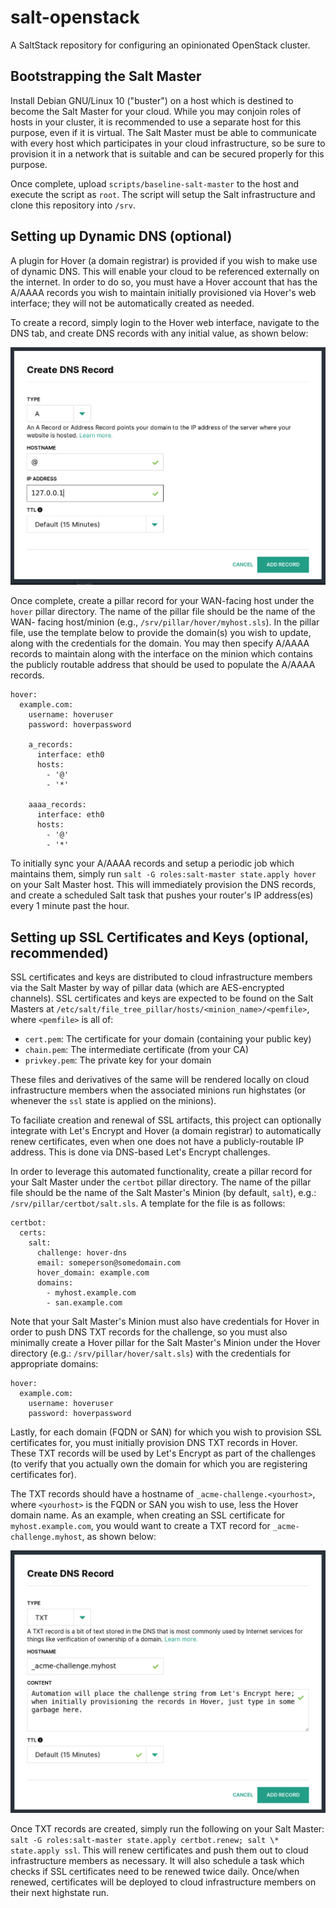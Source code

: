 # salt-openstack

A SaltStack repository for configuring an opinionated OpenStack cluster.

## Bootstrapping the Salt Master

Install Debian GNU/Linux 10 ("buster") on a host which is destined to become
the Salt Master for your cloud.  While you may conjoin roles of hosts in your
cluster, it is recommended to use a separate host for this purpose, even if it
is virtual.  The Salt Master must be able to communicate with every host which
participates in your cloud infrastructure, so be sure to provision it in a
network that is suitable and can be secured properly for this purpose.

Once complete, upload `scripts/baseline-salt-master` to the host and execute
the script as `root`. The script will setup the Salt infrastructure and clone
this repository into `/srv`.

## Setting up Dynamic DNS (optional)

A plugin for Hover (a domain registrar) is provided if you wish to make use
of dynamic DNS.  This will enable your cloud to be referenced externally on the
internet.  In order to do so, you must have a Hover account that has the A/AAAA
records you wish to maintain initially provisioned via Hover's web interface;
they will not be automatically created as needed.

To create a record, simply login to the Hover web interface, navigate to the
DNS tab, and create DNS records with any initial value, as shown below:

![Hover A record creation](/images/hover_create_a_record.png)

Once complete, create a pillar record for your WAN-facing host under the `hover`
pillar directory.  The name of the pillar file should be the name of the WAN-
facing host/minion (e.g., `/srv/pillar/hover/myhost.sls`).  In the pillar
file, use the template below to provide the domain(s) you wish to update, along
with the credentials for the domain.  You may then specify A/AAAA records to
maintain along with the interface on the minion which contains the publicly
routable address that should be used to populate the A/AAAA records.
```
hover:
  example.com:
    username: hoveruser
    password: hoverpassword

    a_records:
      interface: eth0
      hosts:
        - '@'
        - '*'

    aaaa_records:
      interface: eth0
      hosts:
        - '@'
        - '*'
```

To initially sync your A/AAAA records and setup a periodic job which maintains
them, simply run `salt -G roles:salt-master state.apply hover` on your Salt
Master host.  This will immediately provision the DNS records, and create a
scheduled Salt task that pushes your router's IP address(es) every 1 minute
past the hour.

## Setting up SSL Certificates and Keys (optional, recommended)

SSL certificates and keys are distributed to cloud infrastructure members via
the Salt Master by way of pillar data (which are AES-encrypted channels).  SSL
certificates and keys are expected to be found on the Salt Masters at
`/etc/salt/file_tree_pillar/hosts/<minion_name>/<pemfile>`, where `<pemfile>`
is all of:

  * `cert.pem`: The certificate for your domain (containing your public key)
  * `chain.pem`: The intermediate certificate (from your CA)
  * `privkey.pem`: The private key for your domain

These files and derivatives of the same will be rendered locally on cloud
infrastructure members when the associated minions run highstates (or whenever
the `ssl` state is applied on the minions).

To faciliate creation and renewal of SSL artifacts, this project can optionally
integrate with Let's Encrypt and Hover (a domain registrar) to automatically
renew certificates, even when one does not have a publicly-routable IP address.
This is done via DNS-based Let's Encrypt challenges.

In order to leverage this automated functionality, create a pillar record for
your Salt Master under the `certbot` pillar directory.  The name of the pillar
file should be the name of the Salt Master's Minion (by default, `salt`), e.g.:
`/srv/pillar/certbot/salt.sls`.  A template for the file is as follows:
```
certbot:
  certs:
    salt:
      challenge: hover-dns
      email: someperson@somedomain.com
      hover_domain: example.com
      domains:
        - myhost.example.com
        - san.example.com
```

Note that your Salt Master's Minion must also have credentials for Hover in
order to push DNS TXT records for the challenge, so you must also minimally
create a Hover pillar for the Salt Master's Minion under the Hover directory
(e.g.: `/srv/pillar/hover/salt.sls`) with the credentials for appropriate
domains:
```
hover:
  example.com:
    username: hoveruser
    password: hoverpassword
```

Lastly, for each domain (FQDN or SAN) for which you wish to provision SSL
certificates for, you must initially provision DNS TXT records in Hover. These
TXT records will be used by Let's Encrypt as part of the challenges (to verify
that you actually own the domain for which you are registering certificates
for).

The TXT records should have a hostname of `_acme-challenge.<yourhost>`, where
`<yourhost>` is the FQDN or SAN you wish to use, less the Hover domain name.
As an example, when creating an SSL certificate for `myhost.example.com`, you
would want to create a TXT record for `_acme-challenge.myhost`, as shown below:

![Hover TXT record creation](/images/hover_create_txt_record.png)

Once TXT records are created, simply run the following on your Salt Master:
`salt -G roles:salt-master state.apply certbot.renew; salt \* state.apply ssl`.
This will renew certificates and push them out to cloud infrastructure members
as necessary.  It will also schedule a task which checks if SSL certificates
need to be renewed twice daily.  Once/when renewed, certificates will be
deployed to cloud infrastructure members on their next highstate run.
